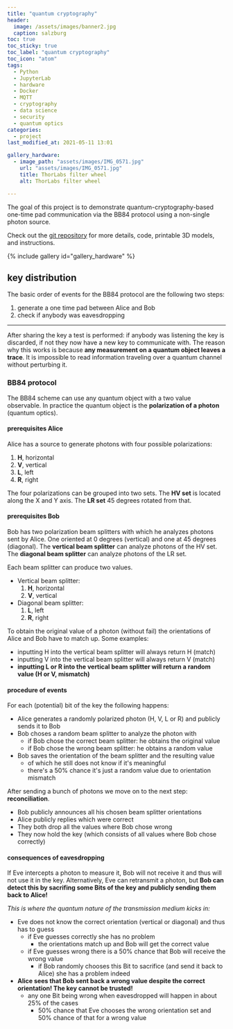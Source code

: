 ```yaml
---
title: "quantum cryptography"
header:
  image: /assets/images/banner2.jpg
  caption: salzburg
toc: true
toc_sticky: true
toc_label: "quantum cryptography"
toc_icon: "atom"
tags:
  - Python
  - JupyterLab
  - hardware
  - Docker
  - MQTT
  - cryptography
  - data science
  - security
  - quantum optics
categories:
  - project
last_modified_at: 2021-05-11 13:01

gallery_hardware:
  - image_path: "assets/images/IMG_0571.jpg"
    url: "assets/images/IMG_0571.jpg"
    title: ThorLabs filter wheel
    alt: ThorLabs filter wheel

---
```


The goal of this project is to demonstrate quantum-cryptography-based one-time pad communication via
the BB84 protocol using a non-single photon source.

Check out the [git repository](https://github.com/bmedicke/quantum_cryptography) for more details, code, printable 3D models, and instructions.

{% include gallery id="gallery_hardware" %}

## key distribution

The basic order of events for the BB84 protocol are the following two steps:

1. generate a one time pad between Alice and Bob
2. check if anybody was eavesdropping

---

After sharing the key a test is performed: if anybody was listening the key is discarded,
if not they now have a new key to communicate with.  The reason why this works is because **any measurement on a quantum object leaves a trace**.
It is impossible to read information traveling over a quantum channel without perturbing it.

### BB84 protocol

The BB84 scheme can use any quantum object with a two value observable.
In practice the quantum object is the **polarization of a photon** (quantum optics).

#### prerequisites Alice

Alice has a source to generate photons with four possible polarizations:

1. **H**, horizontal
2. **V**, vertical
3. **L**, left
4. **R**, right

The four polarizations can be grouped into two sets.
The **HV set** is located along the X and Y axis. The **LR set** 45 degrees rotated from that.

#### prerequisites Bob

Bob has two polarization beam splitters with which he analyzes photons sent by Alice. One oriented at 0 degrees (vertical) and one at 45 degrees (diagonal).
The **vertical beam splitter** can analyze photons of the HV set. The **diagonal beam splitter** can analyze photons of the LR set.

Each beam splitter can produce two values.
* Vertical beam splitter:
  1. **H**, horizontal
  2. **V**, vertical
* Diagonal beam splitter:
  1. **L**, left
  2. **R**, right

To obtain the original value of a photon (without fail) the orientations of Alice and Bob have to match up. Some examples:

* inputting H into the vertical beam splitter will always return H (match)
* inputting V into the vertical beam splitter will always return V (match)
* **inputting L or R into the vertical beam splitter will return a random value (H or V, mismatch)**

#### procedure of events

For each (potential) bit of the key the following happens:

* Alice generates a randomly polarized photon (H, V, L or R) and publicly sends it to Bob
* Bob choses a random beam splitter to analyze the photon with
  * if Bob chose the correct beam splitter: he obtains the original value
  * if Bob chose the wrong beam splitter: he obtains a random value
* Bob saves the orientation of the beam splitter and the resulting value 
  * of which he still does not know if it's meaningful
  * there's a 50% chance it's just a random value due to orientation mismatch

After sending a bunch of photons we move on to the next step: **reconciliation**.

* Bob publicly announces all his chosen beam splitter orientations
* Alice publicly replies which were correct
* They both drop all the values where Bob chose wrong
* They now hold the key (which consists of all values where Bob chose correctly)

#### consequences of eavesdropping

If Eve intercepts a photon to measure it, Bob will not receive it and thus will not use it in the key.
Alternatively, Eve can retransmit a photon, but **Bob can detect this by sacrifing some
Bits of the key and publicly sending them back to Alice!**

_This is where the quantum nature of the transmission medium kicks in:_

* Eve does not know the correct orientation (vertical or diagonal) and thus has to guess
  * if Eve guesses correctly she has no problem
    * the orientations match up and Bob will get the correct value
  * if Eve guesses wrong there is a 50% chance that Bob will receive the wrong value
    * if Bob randomly chooses this Bit to sacrifice (and send it back to Alice) she has a problem indeed
* **Alice sees that Bob sent back a wrong value despite the correct orientation! The key cannot be trusted!**
  * any one Bit being wrong when eavesdropped will happen in about 25% of the cases
    * 50% chance that Eve chooses the wrong orientation set and 50% chance of that for a wrong value
